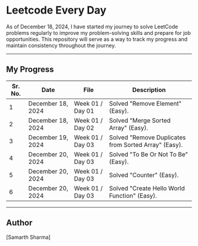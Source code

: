 # Leetcode Every Day

As of December 18, 2024, I have started my journey to solve LeetCode problems regularly to improve my problem-solving skills and prepare for job opportunities. This repository will serve as a way to track my progress and maintain consistency throughout the journey.

---

## My Progress

| **Sr. No.** | **Date**          | **File**                     | **Description**                                           |
|-------------|-------------------|------------------------------|-----------------------------------------------------------|
| 1           | December 18, 2024 | Week 01 / Day 01             | Solved "Remove Element" (Easy).                           |
| 2           | December 18, 2024 | Week 01 / Day 02             | Solved "Merge Sorted Array" (Easy).                       |
| 3           | December 19, 2024 | Week 01 / Day 03             | Solved "Remove Duplicates from Sorted Array" (Easy).      |
| 4           | December 20, 2024 | Week 01 / Day 03             | Solved "To Be Or Not To Be" (Easy).                       |
| 5           | December 20, 2024 | Week 01 / Day 03             | Solved "Counter" (Easy).                                  |
| 6           | December 20, 2024 | Week 01 / Day 03             | Solved "Create Hello World Function" (Easy).              |

---

## Author

[Samarth Sharma]
